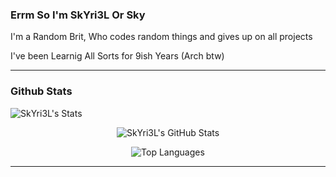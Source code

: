 ### Errm So I'm SkYri3L Or Sky
<p>
  I'm a Random Brit, Who codes random things and gives up on all projects 
  
  I've been Learnig All Sorts for 9ish Years (Arch btw)
</p>

---
### Github Stats
![SkYri3L's Stats]()
<br />
<p align="center">
  <img alt="SkYri3L's GitHub Stats" src="https://github-readme-stats.vercel.app/api?username=SkYri3L&theme=midnight-purple&show_icons=true&hide_border=false&count_private=true" />
</p>

<p align="center">
  <img alt="Top Languages" src="https://github-readme-stats.vercel.app/api/top-langs/?username=SkYri3L&theme=midnight-purple&show_icons=true&hide_border=false&layout=compact" />
</p>

---
